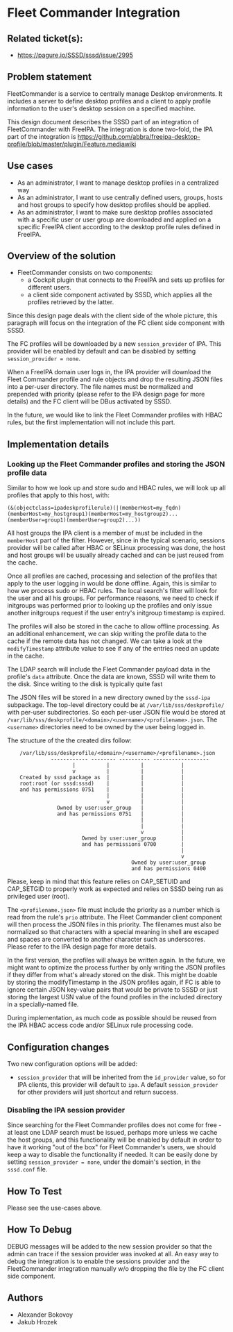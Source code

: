 # Fleet Commander Integration

## Related ticket(s):

* <https://pagure.io/SSSD/sssd/issue/2995>

## Problem statement

FleetCommander is a service to centrally manage Desktop environments. It includes a server to define desktop profiles and a client to apply profile information to the user's desktop session on a specified machine.

This design document describes the SSSD part of an integration of FleetCommander with FreeIPA. The integration is done two-fold, the IPA part of the integration is <https://github.com/abbra/freeipa-desktop-profile/blob/master/plugin/Feature.mediawiki>

## Use cases

* As an administrator, I want to manage desktop profiles in a centralized way
* As an administrator, I want to use centrally defined users, groups, hosts and host groups to specify how desktop profiles should be applied.
* As an administrator, I want to make sure desktop profiles associated with a specific user or user group are downloaded and applied on a specific FreeIPA client according to the desktop profile rules defined in FreeIPA.

## Overview of the solution

  - FleetCommander consists on two components:
    - a Cockpit plugin that connects to the FreeIPA and sets up profiles for different users.
    - a client side component activated by SSSD, which applies all the profiles retrieved by the latter.

Since this design page deals with the client side of the whole picture, this paragraph will focus on the integration of the FC client side component with SSSD.

The FC profiles will be downloaded by a new `session_provider` of IPA. This provider will be enabled by default and can be disabled by setting `session_provider = none`.

When a FreeIPA domain user logs in, the IPA provider will download the Fleet Commander profile and rule objects and drop the resulting JSON files into a per-user directory. The file names must be normalized and prepended with priority (please refer to the IPA design page for more details) and the FC client will be DBus activated by SSSD.

In the future, we would like to link the Fleet Commander profiles with HBAC rules, but the first implementation will not include this part.

## Implementation details

### Looking up the Fleet Commander profiles and storing the JSON profile data

Similar to how we look up and store sudo and HBAC rules, we will look up all profiles that apply to this host, with:

    (&(objectclass=ipadeskprofilerule)(|(memberHost=my_fqdn)(memberHost=my_hostgroup1)(memberHost=my_hostgroup2)...(memberUser=group1)(memberUser=group2)...))

All host groups the IPA client is a member of must be included in the `memberHost` part of the filter. However, since in the typical scenario, sessions provider will be called after HBAC or SELinux processing was done, the host and host groups will be usually already cached and can be just reused from the cache.

Once all profiles are cached, processing and selection of the profiles that apply to the user logging in would be done offline. Again, this is similar to how we process sudo or HBAC rules. The local search's filter will look for the user and all his groups. For performance reasons, we need to check if initgroups was performed prior to looking up the profiles and only issue another initgroups request if the user entry's initgroup timestamp is expired.

The profiles will also be stored in the cache to allow offline processing. As an additional enhancement, we can skip writing the profile data to the cache if the remote data has not changed. We can take a look at the `modifyTimestamp` attribute value to see if any of the entries need an update in the cache.

The LDAP search will include the Fleet Commander payload data in the profile's `data` attribute. Once the data are known, SSSD will write them to the disk. Since writing to the disk is typically quite fast

The JSON files will be stored in a new directory owned by the `sssd-ipa` subpackage. The top-level directory could be at `/var/lib/sss/deskprofile/` with per-user subdirectories. So each per-user JSON file would be stored at `/var/lib/sss/deskprofile/<domain>/<username>/<profilename>.json`. The `<username>` directories need to be owned by the user being logged in.

The structure of the the created dirs follow:

```
    /var/lib/sss/deskprofile/<domain>/<username>/<profilename>.json
              ------------ -------- ---------- ------------------
                     |          |          |            |
                     v          |          |            |
    Created by sssd package as  |          |            |
    root:root (or sssd:sssd)    |          |            |
    and has permissions 0751    |          |            |
                                |          |            |
                                v          |            |
                Owned by user:user_group   |            |
                and has permissions 0751   |            |
                                           |            |
                                           |            |
                                           v            |
                        Owned by user:user_group        |
                        and has permissions 0700        |
                                                        |
                                                        v
                                        Owned by user:user_group
                                        and has permissions 0400
```

Please, keep in mind that this feature relies on CAP_SETUID and CAP_SETGID to properly work as expected and relies on SSSD being run as privileged user (root).

The `<profilename.json>` file must include the priority as a number which is read from the rule's `prio` attribute. The Fleet Commander client component will then process the JSON files in this priority. The filenames must also be normalized so that characters with a special meaning in shell are escaped and spaces are converted to another character such as underscores. Please refer to the IPA design page for more details.

In the first version, the profiles will always be written again. In the future, we might want to optimize the process further by only writing the JSON profiles if they differ from what's already stored on the disk. This might be doable by storing the modifyTimestamp in the JSON profiles again, if FC is able to ignore certain JSON key-value pairs that would be private to SSSD or just storing the largest USN value of the found profiles in the included directory in a specially-named file.

During implementation, as much code as possible should be reused from the IPA HBAC access code and/or SELinux rule processing code.

## Configuration changes

Two new configuration options will be added:

  - `session_provider` that will be inherited from the `id_provider` value, so for IPA clients, this provider will default to `ipa`. A default `session_provider` for other providers will just shortcut and return success.

### Disabling the IPA session provider

Since searching for the Fleet Commander profiles does not come for free - at least one LDAP search must be issued, perhaps more unless we cache the host groups, and this functionality will be enabled by default in order to have it working "out of the box" for Fleet Commander's users, we should keep a way to disable the functionality if needed. It can be easily done by setting `session_provider = none`, under the domain's section, in the `sssd.conf` file.

## How To Test

Please see the use-cases above.

## How To Debug

DEBUG messages will be added to the new session provider so that the admin can trace if the session provider was invoked at all. An easy way to debug the integration is to enable the sessions provider and the FleetCommander integration manually w/o dropping the file by the FC client side component.

## Authors

  - Alexander Bokovoy
  - Jakub Hrozek

